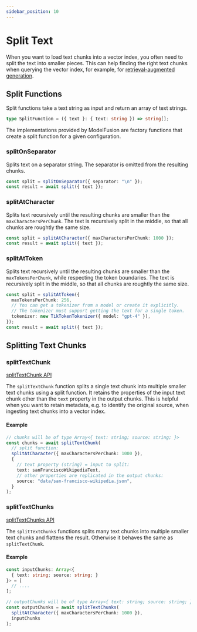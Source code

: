```yaml
---
sidebar_position: 10
---
```


# Split Text

When you want to load text chunks into a vector index, you often need to split the text into smaller pieces.
This can help finding the right text chunks when querying the vector index, for example, for [retrieval-augmented generation](/tutorial/tutorials/retrieval-augmented-generation).

## Split Functions

Split functions take a text string as input and return an array of text strings.

```ts
type SplitFunction = ({ text }: { text: string }) => string[];
```

The implementations provided by ModelFusion are factory functions that create a split function for a given configuration.

### splitOnSeparator

Splits text on a separator string. The separator is omitted from the resulting chunks.

```ts
const split = splitOnSeparator({ separator: "\n" });
const result = await split({ text });
```

### splitAtCharacter

Splits text recursively until the resulting chunks are smaller than the `maxCharactersPerChunk`. The text is recursively split in the middle, so that all chunks are roughtly the same size.

```ts
const split = splitAtCharacter({ maxCharactersPerChunk: 1000 });
const result = await split({ text });
```

### splitAtToken

Splits text recursively until the resulting chunks are smaller than the `maxTokensPerChunk`, while respecting the token boundaries. The text is recursively split in the middle, so that all chunks are roughtly the same size.

```ts
const split = splitAtToken({
  maxTokensPerChunk: 256,
  // You can get a tokenizer from a model or create it explicitly.
  // The tokenizer must support getting the text for a single token.
  tokenizer: new TikTokenTokenizer({ model: "gpt-4" }),
});
const result = await split({ text });
```

## Splitting Text Chunks

### splitTextChunk

[splitTextChunk API](/api/modules/#splittextchunk)

The `splitTextChunk` function splits a single text chunk into multiple smaller text chunks using a split function.
It retains the properties of the input text chunk other than the `text` property in the output chunks.
This is helpful when you want to retain metadata, e.g. to identify the original source, when ingesting text chunks into a vector index.

#### Example

```ts
// chunks will be of type Array<{ text: string; source: string; }>
const chunks = await splitTextChunk(
  // split function:
  splitAtCharacter({ maxCharactersPerChunk: 1000 }),
  {
    // text property (string) = input to split:
    text: sanFranciscoWikipediaText,
    // other properties are replicated in the output chunks:
    source: "data/san-francisco-wikipedia.json",
  }
);
```

### splitTextChunks

[splitTextChunks API](/api/modules/#splittextchunks)

The `splitTextChunks` functions splits many text chunks into multiple smaller text chunks and flattens the result.
Otherwise it behaves the same as `splitTextChunk`.

#### Example

```ts
const inputChunks: Array<{
  { text: string; source: string; }
}> = [
  // ....
];

// outputChunks will be of type Array<{ text: string; source: string; }>
const outputChunks = await splitTextChunks(
  splitAtCharacter({ maxCharactersPerChunk: 1000 }),
  inputChunks
);
```
